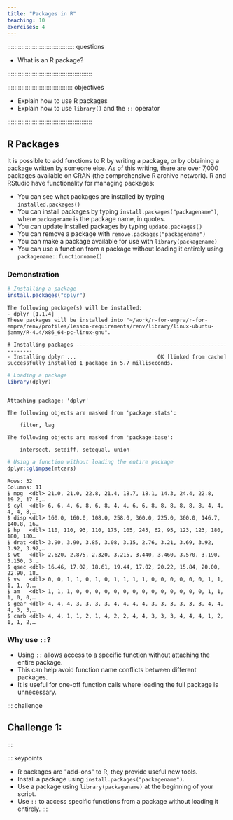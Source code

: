 ```yaml
---
title: "Packages in R"
teaching: 10
exercises: 4
---
```


:::::::::::::::::::::::::::::::::::::: questions 

- What is an R package?

::::::::::::::::::::::::::::::::::::::::::::::::

::::::::::::::::::::::::::::::::::::: objectives

- Explain how to use R packages
- Explain how to use `library()` and the `::` operator

::::::::::::::::::::::::::::::::::::::::::::::::

## R Packages

It is possible to add functions to R by writing a package, or by obtaining a package written by someone else. As of this writing, there are over 7,000 packages available on CRAN (the comprehensive R archive network). R and RStudio have functionality for managing packages:

* You can see what packages are installed by typing `installed.packages()`
* You can install packages by typing `install.packages("packagename")`, where `packagename` is the package name, in quotes.
* You can update installed packages by typing `update.packages()`
* You can remove a package with `remove.packages("packagename")`
* You can make a package available for use with `library(packagename)`
* You can use a function from a package without loading it entirely using `packagename::functionname()`

### Demonstration


``` r
# Installing a package
install.packages("dplyr")
```

``` output
The following package(s) will be installed:
- dplyr [1.1.4]
These packages will be installed into "~/work/r-for-empra/r-for-empra/renv/profiles/lesson-requirements/renv/library/linux-ubuntu-jammy/R-4.4/x86_64-pc-linux-gnu".

# Installing packages --------------------------------------------------------
- Installing dplyr ...                          OK [linked from cache]
Successfully installed 1 package in 5.7 milliseconds.
```

``` r
# Loading a package
library(dplyr)
```

``` output

Attaching package: 'dplyr'
```

``` output
The following objects are masked from 'package:stats':

    filter, lag
```

``` output
The following objects are masked from 'package:base':

    intersect, setdiff, setequal, union
```

``` r
# Using a function without loading the entire package
dplyr::glimpse(mtcars)
```

``` output
Rows: 32
Columns: 11
$ mpg  <dbl> 21.0, 21.0, 22.8, 21.4, 18.7, 18.1, 14.3, 24.4, 22.8, 19.2, 17.8,…
$ cyl  <dbl> 6, 6, 4, 6, 8, 6, 8, 4, 4, 6, 6, 8, 8, 8, 8, 8, 8, 4, 4, 4, 4, 8,…
$ disp <dbl> 160.0, 160.0, 108.0, 258.0, 360.0, 225.0, 360.0, 146.7, 140.8, 16…
$ hp   <dbl> 110, 110, 93, 110, 175, 105, 245, 62, 95, 123, 123, 180, 180, 180…
$ drat <dbl> 3.90, 3.90, 3.85, 3.08, 3.15, 2.76, 3.21, 3.69, 3.92, 3.92, 3.92,…
$ wt   <dbl> 2.620, 2.875, 2.320, 3.215, 3.440, 3.460, 3.570, 3.190, 3.150, 3.…
$ qsec <dbl> 16.46, 17.02, 18.61, 19.44, 17.02, 20.22, 15.84, 20.00, 22.90, 18…
$ vs   <dbl> 0, 0, 1, 1, 0, 1, 0, 1, 1, 1, 1, 0, 0, 0, 0, 0, 0, 1, 1, 1, 1, 0,…
$ am   <dbl> 1, 1, 1, 0, 0, 0, 0, 0, 0, 0, 0, 0, 0, 0, 0, 0, 0, 1, 1, 1, 0, 0,…
$ gear <dbl> 4, 4, 4, 3, 3, 3, 3, 4, 4, 4, 4, 3, 3, 3, 3, 3, 3, 4, 4, 4, 3, 3,…
$ carb <dbl> 4, 4, 1, 1, 2, 1, 4, 2, 2, 4, 4, 3, 3, 3, 4, 4, 4, 1, 2, 1, 1, 2,…
```

### Why use `::`?
- Using `::` allows access to a specific function without attaching the entire package.
- This can help avoid function name conflicts between different packages.
- It is useful for one-off function calls where loading the full package is unnecessary.

::: challenge
## Challenge 1:

:::

::: keypoints
- R packages are "add-ons" to R, they provide useful new tools.
- Install a package using `install.packages("packagename")`.
- Use a package using `library(packagename)` at the beginning of your script.
- Use `::` to access specific functions from a package without loading it entirely.
:::

